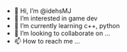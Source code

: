 - 👋 Hi, I’m @idehsMJ
- 👀 I’m interested in game dev 
- 🌱 I’m currently learning c++, python
- 💞️ I’m looking to collaborate on ...
- 📫 How to reach me ...
<!--
notes
-->
<!---
idehsMJ/idehsMJ is a ✨ special ✨ repository because its `README.md` (this file) appears on your GitHub profile.
You can click the Preview link to take a look at your changes.
--->
